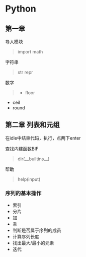 # Python

## 第一章

导入模块

> import math

字符串

> str  repr

数字

> - floor
- ceil
- round


## 第二章 列表和元组

在idle中结束代码，执行，点两下enter

查找内建函数BIF
> dir(\_\_builtins\_\_)

帮助
> help(input)

### 序列的基本操作

- 索引
- 分片
- 加
- 乘
- 判断是否属于序列的成员
- 计算序列长度
- 找出最大/最小的元素
- 迭代  

####


